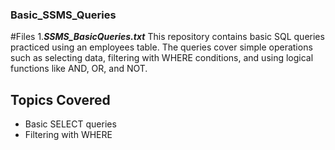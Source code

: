 ### Basic_SSMS_Queries ###
#Files
1.***SSMS_BasicQueries.txt***
This repository contains basic SQL queries practiced using an employees table. The queries cover simple operations such as selecting data, filtering with WHERE conditions, and using logical functions like AND, OR, and NOT.

## Topics Covered
- Basic SELECT queries
- Filtering with WHERE
